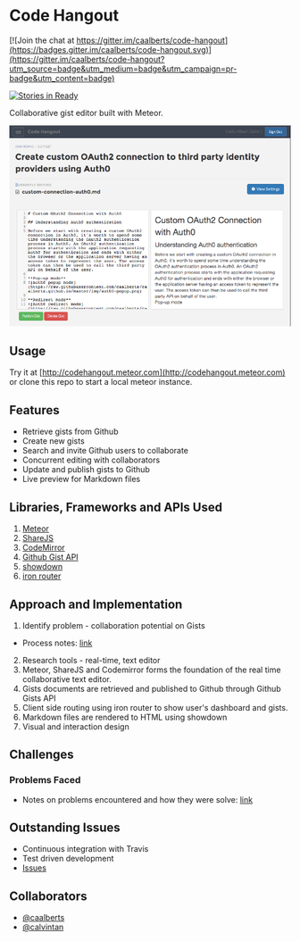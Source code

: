 # Code Hangout

[![Join the chat at https://gitter.im/caalberts/code-hangout](https://badges.gitter.im/caalberts/code-hangout.svg)](https://gitter.im/caalberts/code-hangout?utm_source=badge&utm_medium=badge&utm_campaign=pr-badge&utm_content=badge)

[![Stories in Ready](https://badge.waffle.io/caalberts/code-hangout.png?label=ready&title=Ready)](https://waffle.io/caalberts/code-hangout)

Collaborative gist editor built with Meteor.

[![Code Hangout screenshot](/public/images/screenshot.png)](http://codehangout.meteor.com)

## Usage

Try it at [http://codehangout.meteor.com](http://codehangout.meteor.com) or clone this repo to start a local meteor instance.

## Features

- Retrieve gists from Github
- Create new gists
- Search and invite Github users to collaborate
- Concurrent editing with collaborators
- Update and publish gists to Github
- Live preview for Markdown files

## Libraries, Frameworks and APIs Used

1. [Meteor](https://www.meteor.com/)
2. [ShareJS](https://github.com/share/sharejs)
3. [CodeMirror](http://codemirror.net/)
4. [Github Gist API](https://developer.github.com/v3/gists/)
5. [showdown](https://github.com/showdownjs/showdown)
6. [iron router](http://iron-meteor.github.io/iron-router/)

## Approach and Implementation

1. Identify problem - collaboration potential on Gists
  - Process notes: [link](https://gist.github.com/calvintan/389ea997f0c66304717e#file-code-hangout-process-md)
2. Research tools - real-time, text editor
3. Meteor, ShareJS and Codemirror forms the foundation of the real time collaborative text editor.
4. Gists documents are retrieved and published to Github through Github Gists API
5. Client side routing using iron router to show user's dashboard and gists.
6. Markdown files are rendered to HTML using showdown
6. Visual and interaction design

## Challenges



### Problems Faced

- Notes on problems encountered and how they were solve: [link](https://gist.github.com/calvintan/389ea997f0c66304717e#file-code-hangout-learning-md)

## Outstanding Issues

- Continuous integration with Travis
- Test driven development
- [Issues](https://github.com/caalberts/code-hangout/issues)

## Collaborators

- [@caalberts](https://github.com/caalberts)
- [@calvintan](https://github.com/calvintan)
